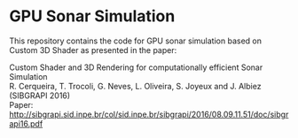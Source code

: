 # GPU Sonar Simulation

This repository contains the code for GPU sonar simulation based on Custom 3D Shader as presented in the paper:

Custom Shader and 3D Rendering for computationally efficient Sonar Simulation <br>
R. Cerqueira, T. Trocoli, G. Neves, L. Oliveira, S. Joyeux and J. Albiez (SIBGRAPI 2016) <br>
Paper: http://sibgrapi.sid.inpe.br/col/sid.inpe.br/sibgrapi/2016/08.09.11.51/doc/sibgrapi16.pdf

